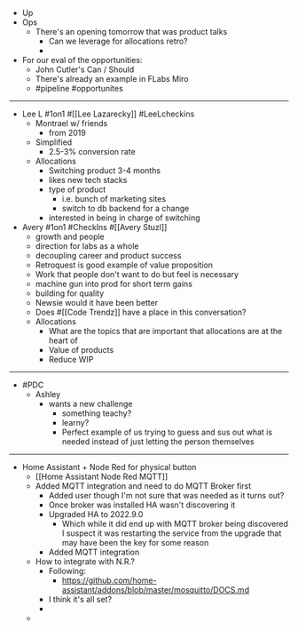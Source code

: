 - Up
- Ops
	- There's an opening tomorrow that was product talks
		- Can we leverage for allocations retro?
		-
- For our eval of the opportunities:
	- John Cutler's Can / Should
	- There's already an example in FLabs Miro
	- #pipeline #opportunites
- ---
- Lee L #1on1 #[[Lee Lazarecky]] #LeeLcheckins
	- Montrael w/ friends
		- from 2019
	- Simplified
		- 2.5-3% conversion rate
	- Allocations
		- Switching product 3-4 months
		- likes new tech stacks
		- type of product
			- i.e. bunch of marketing sites
			- switch to db backend for a change
		- interested in being in charge of switching
- Avery #1on1 #CheckIns #[[Avery Stuzl]]
	- growth and people
	- direction for labs as a whole
	- decoupling career and product success
	- Retroquest is good example of value proposition
	- Work that people don't want to do but feel is necessary
	- machine gun into prod for short term gains
	- building for quality
	- Newsie would it have been better
	- Does #[[Code Trendz]] have a place in this conversation?
	- Allocations
		- What are the topics that are important that allocations are at the heart of
		- Value of products
		- Reduce WIP
- ---
- #PDC
	- Ashley
		- wants a new challenge
			- something teachy?
			- learny?
			- Perfect example of us trying to guess and sus out what is needed instead of just letting the person themselves
- ---
- Home Assistant + Node Red for physical button
	- [[Home Assistant Node Red MQTT]]
	- Added MQTT integration and need to do MQTT Broker first
		- Added user though I'm not sure that was needed as it turns out?
		- Once broker was installed HA wasn't discovering it
		- Upgraded HA to 2022.9.0
			- Which while it did end up with MQTT broker being discovered I suspect it was restarting the service from the upgrade that may have been the key for some reason
		- Added MQTT integration
	- How to integrate with N.R.?
		- Following:
			- https://github.com/home-assistant/addons/blob/master/mosquitto/DOCS.md
		- I think it's all set?
		-
	-